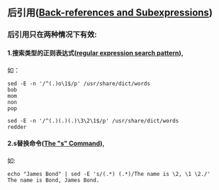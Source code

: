 ## 后引用([Back-references and Subexpressions](https://www.gnu.org/software/sed/manual/sed.html#Back_002dreferences-and-Subexpressions))
### 后引用只在两种情况下有效:  
#### 1.搜索类型的正则表达式([regular expression search pattern](https://www.gnu.org/software/sed/manual/sed.html#Regexp-Addresses)),  
如：  
```
sed -E -n '/^(.)o\1$/p' /usr/share/dict/words
bob
mom
non
pop
```
```
sed -E -n '/^(.)(.)(.)\3\2\1$/p' /usr/share/dict/words
redder
```
#### 2.s替换命令([The "s" Command](https://www.gnu.org/software/sed/manual/sed.html#The-_0022s_0022-Command)),  
如:  
```
echo "James Bond" | sed -E 's/(.*) (.*)/The name is \2, \1 \2./'
The name is Bond, James Bond.
```
